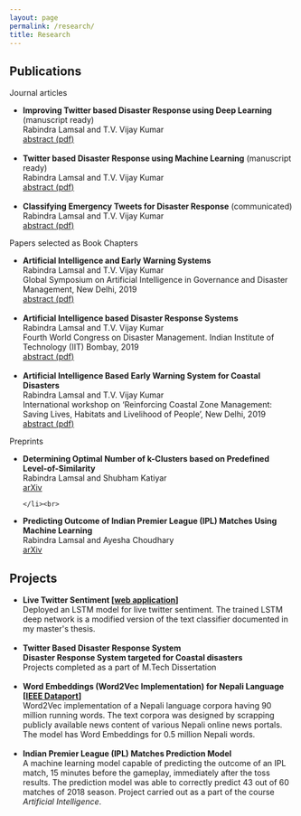 ```yaml
---
layout: page
permalink: /research/
title: Research
---
```

<h2>Publications</h2>
Journal articles
<ul>
	<li>
		<b>Improving Twitter based Disaster Response using Deep Learning</b> (manuscript ready)<br>
		Rabindra Lamsal and T.V. Vijay Kumar<br>
		<a href="https://rlamsal.com.np/papers/ITB_DR_DL.pdf"><div class="color-button">abstract (pdf)</div></a>
	</li><br>


<li>
<b>Twitter based Disaster Response using Machine Learning</b> (manuscript ready)<br>Rabindra Lamsal and T.V. Vijay Kumar<br>
<a href="https://rlamsal.com.np/papers/TB_DR_ML.pdf"><div class="color-button">abstract (pdf)</div></a>
</li><br>
<li> <b> Classifying Emergency Tweets for Disaster Response</b> (communicated)<br>Rabindra Lamsal and T.V. Vijay Kumar<br>
<a href="https://rlamsal.com.np/papers/CET_DR.pdf"><div class="color-button">abstract (pdf)</div></a>
</li></ul>

Papers selected as Book Chapters

<ul>
	<li>
		<b>Artificial Intelligence and Early Warning Systems</b><br>
		Rabindra Lamsal and T.V. Vijay Kumar<br>
		Global Symposium on Artificial Intelligence in Governance and Disaster Management, New Delhi, 2019<br>
		<a href="https://rlamsal.com.np/papers/AI_EWS.pdf"><div class="color-button">abstract (pdf)</div></a>
	</li><br>
	
<li> <b>Artificial Intelligence based Disaster Response Systems</b><br>Rabindra Lamsal and T.V. Vijay Kumar<br> Fourth World Congress on Disaster Management. Indian Institute of Technology (IIT) Bombay, 2019<br> 
<a href="https://rlamsal.com.np/papers/AI_DRS.pdf"><div class="color-button">abstract (pdf)</div></a>
</li><br>

<li> <b>Artificial Intelligence Based Early Warning System for Coastal Disasters</b><br>Rabindra Lamsal and T.V. Vijay Kumar<br> International workshop on ‘Reinforcing Coastal Zone Management: Saving Lives, Habitats and Livelihood of People’, New Delhi, 2019<br>
<a href="https://rlamsal.com.np/papers/AI_EWS_CD.pdf"><div class="color-button">abstract (pdf)</div></a>
</li></ul>

Preprints
<ul>
	<li>
		<b>Determining Optimal Number of k-Clusters based on Predefined Level-of-Similarity</b><br>
		Rabindra Lamsal and Shubham Katiyar<br>
		<a href="https://arxiv.org/abs/1810.01878"><div class="color-button">arXiv</div></a>

	</li><br>
	
<li> <b>Predicting Outcome of Indian Premier League (IPL) Matches Using Machine Learning</b><br>
Rabindra Lamsal and Ayesha Choudhary<br>
<a href="https://arxiv.org/abs/1809.09813"><div class="color-button">arXiv</div></a>
</li></ul>

<h2>Projects</h2>
<ul>
	
<li>
		<b>Live Twitter Sentiment [<a href="https://sentiment.live">web application</a>]</b><br>
		Deployed an LSTM model for live twitter sentiment. The trained LSTM deep network is a modified version of the text classifier documented in my master's thesis.<br>
	</li><br>	

<li> <b>Twitter Based Disaster Response System</b><br>
<b>Disaster Response System targeted for Coastal disasters</b><br>
		Projects completed as a part of M.Tech Dissertation<br>
	</li><br>
	
<li> <b>Word Embeddings (Word2Vec Implementation) for Nepali Language [<a href="https://ieee-dataport.org/open-access/300-dimensional-word-embeddings-nepali-language">IEEE Dataport</a>]</b><br>
Word2Vec implementation of a Nepali language corpora having 90 million running words. The
text corpora was designed by scrapping publicly available news content of various Nepali online
news portals. The model has Word Embeddings for 0.5 million Nepali words.</li><br>



<li> <b>Indian Premier League (IPL) Matches Prediction Model</b><br>
A machine learning model capable of predicting the outcome of an IPL match, 15 minutes before
the gameplay, immediately after the toss results. The prediction model was able to correctly predict
43 out of 60 matches of 2018 season. Project carried out as a part of the course <em>Artificial Intelligence</em>.
</li></ul>
